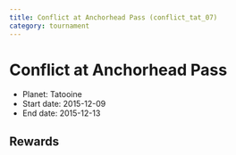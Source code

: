 ```yaml
---
title: Conflict at Anchorhead Pass (conflict_tat_07)
category: tournament
---
```

# Conflict at Anchorhead Pass

  * Planet: Tatooine
  * Start date: 2015-12-09
  * End date: 2015-12-13

## Rewards

